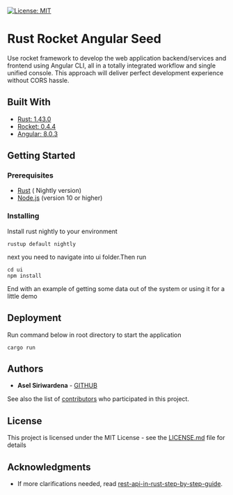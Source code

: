 [![License: MIT](https://img.shields.io/badge/License-MIT-yellow.svg)](https://opensource.org/licenses/MIT)

# Rust Rocket Angular Seed

Use rocket framework to develop the web application backend/services and frontend using Angular CLI, all in a totally integrated workflow and single unified console. This approach will deliver perfect development experience without CORS hassle. 

## Built With

* [Rust: 1.43.0](https://www.rust-lang.org/learn/get-started)
* [Rocket:  0.4.4](https://rocket.rs/v0.4/guide/)
* [Angular: 8.0.3](https://angular.io/)

## Getting Started


### Prerequisites

* [Rust](https://www.rust-lang.org/learn/get-started) ( Nightly version)
* [Node.js](https://nodejs.org/) (version 10 or higher)


### Installing

Install rust nightly to your environment 

```
rustup default nightly
```

next you need to navigate into ui folder.Then run 

```
cd ui
npm install
```

End with an example of getting some data out of the system or using it for a little demo


## Deployment
Run command below in root directory to start the application

````
cargo run
````

## Authors

* **Asel Siriwardena** - [GITHUB](https://github.com/AselSiriwardena)

See also the list of [contributors](https://github.com/AselSiriwardena/rust-rocket-angular-seed/graphs/contributors) who participated in this project.

## License

This project is licensed under the MIT License - see the [LICENSE.md](LICENSE.md) file for details

## Acknowledgments

* If more clarifications needed, read [rest-api-in-rust-step-by-step-guide](https://medium.com/better-programming/rest-api-in-rust-step-by-step-guide-b8a6c5fcbff0).
